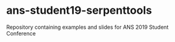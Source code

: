 # ans-student19-serpenttools
Repository containing examples and slides for ANS 2019 Student Conference
